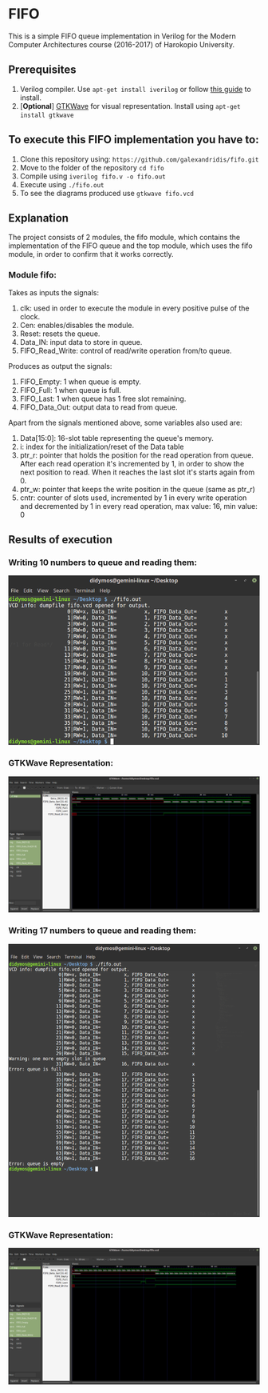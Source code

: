 # FIFO
This is a simple FIFO queue implementation in Verilog for the Modern Computer Architectures course (2016-2017) of Harokopio University.

## Prerequisites
1. Verilog compiler. Use `apt-get install iverilog` or follow [this guide](http://iverilog.wikia.com/wiki/Installation_Guide) to install.
2. [__Optional__] [GTKWave](http://gtkwave.sourceforge.net/) for visual representation. Install using `apt-get install gtkwave`

## To execute this FIFO implementation you have to:
1. Clone this repository using: `https://github.com/galexandridis/fifo.git`
2. Move to the folder of the repository `cd fifo`
3. Compile using `iverilog fifo.v -o fifo.out`
4. Execute using `./fifo.out`
5. To see the diagrams produced use `gtkwave fifo.vcd`

## Explanation

The project consists of 2 modules, the fifo module, which contains the implementation of the FIFO queue and the top module,
which uses the fifo module, in order to confirm that it works correctly.

### Module fifo:
Takes as inputs the signals:
1. clk: used in order to execute the module in every positive pulse of the clock.
2. Cen: enables/disables the module.
3. Reset: resets the queue.
4. Data_IN: input data to store in queue.
5. FIFO_Read_Write: control of read/write operation from/to queue.

Produces as output the signals:
1. FIFO_Empty: 1 when queue is empty.
2. FIFO_Full: 1 when queue is full.
3. FIFO_Last: 1 when queue has 1 free slot remaining.
4. FIFO_Data_Out: output data to read from queue.

Apart from the signals mentioned above, some variables also used are:
1. Data[15:0]: 16-slot table representing the queue's memory.
2. i: index for the initialization/reset of the Data table
3. ptr_r: pointer that holds the position for the read operation from queue. After each read operation it's incremented by 1, in order to show the next position to read. When it reaches the last slot it's starts again from 0.
4. ptr_w: pointer that keeps the write position in the queue (same as ptr_r)
5. cntr: counter of slots used, incremented by 1 in every write operation and decremented by 1 in every read operation, max value: 16, min value: 0

## Results of execution

### Writing 10 numbers to queue and reading them:
![Writing 10 numbers to queue and reading them](screenshots/fifo_10.png)

### GTKWave Representation:
![GTKWave Representaion of 10 numbers](screenshots/fifo_gtk_10.png)

### Writing 17 numbers to queue and reading them:
![Writing 17 numbers to queue and reading them](screenshots/fifo_17.png)

### GTKWave Representation:
![GTKWave Representaion of 17 numbers](screenshots/fifo_gtk_17.png)
